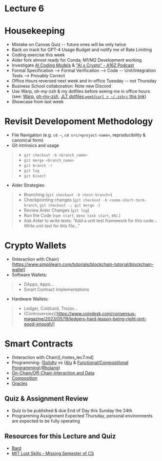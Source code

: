 # Lecture 6

# Housekeeping

- Mistake on Canvas Quiz -- future ones will be only twice
- Back on track for GPT-4 Usage Budget and notify me of Rate Limiting
- Coding exercise this week
- Aider fork almost ready for Conda; M1/M2 Development working
- Investigate [AI Coding Models](https://arxiv.org/abs/2211.03622) &  ["AI x Crypto" - A16Z Podcast](https://podcasts.apple.com/us/podcast/a16z-podcast/id842818711)
- Formal Specification --> Formal Verification --> Code -- Unit/Integration Tests --> Provably Correct
- Office Hours reversed next week and in-office Tuesday -- not Thursday
- Business School collaboration: Note new Discord
- Use Warp, oh-my-zsh & my dotfiles before seeing me in office hours (see: [Warp](https://app.warp.dev/referral/PXZMWP), [oh-my-zsh](https://ohmyz.sh/), [JLT dotfiles `wget`/`curl > ~/.zshrc` this link](https://raw.githubusercontent.com/jeffrey-l-turner/dotfiles/master/.zshrc))
- Showcase from last week

# Revisit Developoment Methodology

- File Navigation (e.g. `cd ~`, `cd src/<project-name>`, reproducibility & canonical form)
- Git intrinsics and usage
> * `git checkout -b <branch_name>`
> * `git merge <branch_name>`
> * `git branch -r`
> * `git log`
> * `git bisect`
- Aider Strategies
> * Branching (`git checkout -b <test-branch>`)
> * Checkpointing changes (`git checkout -b <some-short-term-branch`, `git checkout -; git merge -`)
> * Review Aider Changes (`git log`)
> * Run the Code (`npm start`, `deno task start`, etc.)
> * Ask Aider to write tests: "Add a unit test framework for this code... Write unit test for this file..."

# Crypto Wallets 

* (Interaction with Chain)[https://www.simplilearn.com/tutorials/blockchain-tutorial/blockchain-wallet]
* Software Wallets:
> * DApps, Apps...
> * Smart Contract Implementations
* Hardware Wallets:
> * Ledger, Coldcard, Trezor...
> * (Controversies)[https://www.coindesk.com/consensus-magazine/2023/05/19/ledgers-hard-lesson-being-right-isnt-good-enough/]

# Smart Contracts

* (Interaction with Chain)[./notes_lec7.md]
* Programming: ([Solidty](https://docs.soliditylang.org/en/v0.8.21/) vs ([Alu](https://www.rgbfaq.com/glossary/aluvm) & [Functional/Compositional Programming](https://www.rgbfaq.com/rgb-smart-contracts/how-does-one-program-rgb-smart-contracts))/[Rholang](https://rholang.github.io/docs/rholang/))
* [On-Chain/Off-Chain Interaction and Data](https://www.researchgate.net/profile/Zeinab-Nehai/publication/332669639/figure/fig1/AS:751780929486849@1556249949435/Communication-process-between-on-chain-and-off-chain.ppm)
* [Composition](https://x-team.com/blog/functional-programming-composition-associativity/)
* [Oracles](https://www.forbes.com/sites/digital-assets/article/why-do-blockchains-need-oracles/?sh=186e464b7569)

## Quiz & Assignment Review

* Quiz to be published & due End of Day this Sunday the 24th
* Programming Assignment Expected Thursday, personal environments are expected to be fully operating

## Resources for this Lecture and Quiz

* [Bard](https://bard.google.com)
* [MIT Lost Skills - Missing Semester of CS](https://missing.csail.mit.edu/ )

